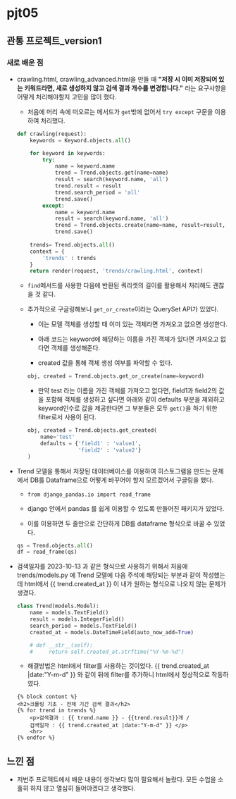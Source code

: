 # pjt05

## 관통 프로젝트_version1

### 새로 배운 점

- crawling.html, crawling_advanced.html을 만들 때 **"저장 시 이미 저장되어 있는 키워드라면, 새로 생성하지 않고 검색 결과 개수를 변경합니다."** 라는 요구사항을 어떻게 처리해야할지 고민을 많이 했다.
  
  - 처음에 머리 속에 떠오르는 메서드가 `get`밖에 없어서 `try except` 구문을 이용하여 처리했다. 
  
  ```python
  def crawling(request):
      keywords = Keyword.objects.all()
  
      for keyword in keywords:
          try:
              name = keyword.name
              trend = Trend.objects.get(name=name)
              result = search(keyword.name, 'all')
              trend.result = result
              trend.search_period = 'all'
              trend.save()
          except:
              name = keyword.name
              result = search(keyword.name, 'all')
              trend = Trend.objects.create(name=name, result=result, search_period='all')
              trend.save()
      
      trends= Trend.objects.all()
      context = {
          'trends' : trends
      }
      return render(request, 'trends/crawling.html', context)
  ```
  
  - `find`메서드를 사용한 다음에 반환된 쿼리셋의 길이를 활용해서 처리해도 괜찮을 것 같다. 
  
  - 추가적으로 구글링해보니 `get_or_create`이라는 QuerySet API가 있었다.
    
    - 이는 모델 객체를 생성할 때 이미 있는 객체라면 가져오고 없으면 생성한다.
    
    - 아래 코드는 keyword에 해당하는 이름을 가진 객체가 있다면 가져오고 없다면 객체를 생성해준다.
    
    - created 값을 통해 객체 생성 여부를 파악할 수 있다.
    
    ```python
    obj, created = Trend.objects.get_or_create(name=keyword)
    ```
    
    - 만약 test 라는 이름을 가진 객체를 가져오고 없다면, field1과 field2의 값을 포함해 객체를 생성하고 싶다면 아래와 같이 defaults 부분을 제외하고 keyword인수로 값을 제공한다면 그 부분들은 모두 `get()`을 하기 위한 filter로서 사용이 된다.
    
    ```python
    obj, created = Trend.objects.get_created(
        name='test'
        defaults = {'field1' : 'value1', 
                    'field2' : 'value2'}
    )
    ```

- Trend 모델을 통해서 저장된 데이터베이스를 이용하여 히스토그램을 만드는 문제에서 DB를 Dataframe으로 어떻게 바꾸어야 할지 모르겠어서 구글링을 했다.
  
  - `from django_pandas.io import read_frame` 
  
  - django 안에서 pandas 를 쉽게 이용할 수 있도록 만들어진 패키지가 있었다.
  
  - 이를 이용하면 두 줄만으로 간단하게 DB를 dataframe 형식으로 바꿀 수 있었다.
  
  ```python
  qs = Trend.objects.all()
  df = read_frame(qs)
  ```

- 검색일자를 2023-10-13 과 같은 형식으로 사용하기 위해서 처음애 trends/models.py 에 Trend 모델에 다음 주석에 해당되는 부분과 같이 작성했는데 html에서 {{ trend.created_at }}  이 내가 원하는 형식으로 나오지 않는 문제가 생겼다.
  
  ```python
  class Trend(models.Model):
      name = models.TextField()
      result = models.IntegerField()
      search_period = models.TextField()
      created_at = models.DateTimeField(auto_now_add=True)
  
      # def __str__(self):
      #     return self.created_at.strftime("%Y-%m-%d")
  ```
  
  - 해결방법은 html에서 filter를 사용하는 것이었다. {{ trend.created_at |date:"Y-m-d" }} 와 같이 뒤에 filter를 추가하니 html에서 정상적으로 작동하였다.
  
  ```django
  {% block content %}
  <h2>크롤링 기초 - 전체 기간 검색 결과</h2>
  {% for trend in trends %}   
      <p>검색결과 : {{ trend.name }} - {{trend.result}}개 / 
      검색일자 : {{ trend.created_at |date:"Y-m-d" }} </p>
      <hr>
  {% endfor %} 
  ```

## 느낀 점

- 저번주 프로젝트에서 배운 내용이 생각보다 많이 필요해서 놀랐다. 모든 수업을 소홀히 하지 않고 열심히 들어야겠다고 생각했다.

